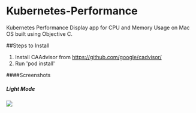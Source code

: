 # Kubernetes-Performance
Kubernetes Performance Display app for CPU and Memory Usage on Mac OS built using Objective C.

##Steps to Install
1. Install CAAdvisor from https://github.com/google/cadvisor/
2. Run 'pod install'


####Screenshots 
##### Light Mode
![]('/screenshots/light_mode_screenshot.png')


